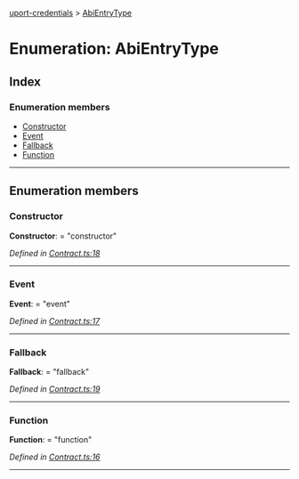 [uport-credentials](../README.md) > [AbiEntryType](../enums/abientrytype.md)

# Enumeration: AbiEntryType

## Index

### Enumeration members

* [Constructor](abientrytype.md#constructor)
* [Event](abientrytype.md#event)
* [Fallback](abientrytype.md#fallback)
* [Function](abientrytype.md#function)

---

## Enumeration members

<a id="constructor"></a>

###  Constructor

**Constructor**:  = "constructor"

*Defined in [Contract.ts:18](https://github.com/uport-project/uport-credentials/blob/2b03873/src/Contract.ts#L18)*

___
<a id="event"></a>

###  Event

**Event**:  = "event"

*Defined in [Contract.ts:17](https://github.com/uport-project/uport-credentials/blob/2b03873/src/Contract.ts#L17)*

___
<a id="fallback"></a>

###  Fallback

**Fallback**:  = "fallback"

*Defined in [Contract.ts:19](https://github.com/uport-project/uport-credentials/blob/2b03873/src/Contract.ts#L19)*

___
<a id="function"></a>

###  Function

**Function**:  = "function"

*Defined in [Contract.ts:16](https://github.com/uport-project/uport-credentials/blob/2b03873/src/Contract.ts#L16)*

___

